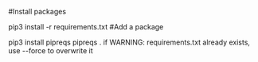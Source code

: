 #Install packages

pip3 install -r requirements.txt
#Add a package

pip3 install pipreqs
pipreqs .
if WARNING: requirements.txt already exists, use --force to overwrite it
